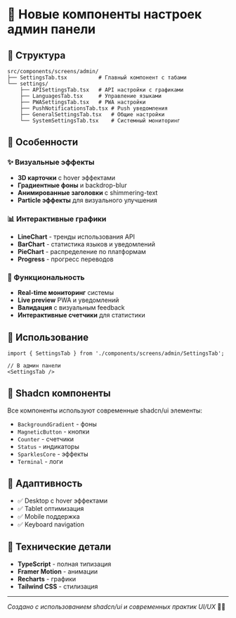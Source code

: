 # 🎨 Новые компоненты настроек админ панели

## 📁 Структура

```
src/components/screens/admin/
├── SettingsTab.tsx          # Главный компонент с табами
└── settings/
    ├── APISettingsTab.tsx   # API настройки с графиками
    ├── LanguagesTab.tsx     # Управление языками
    ├── PWASettingsTab.tsx   # PWA настройки
    ├── PushNotificationsTab.tsx # Push уведомления
    ├── GeneralSettingsTab.tsx   # Общие настройки
    └── SystemSettingsTab.tsx    # Системный мониторинг
```

## 🎯 Особенности

### ✨ Визуальные эффекты
- **3D карточки** с hover эффектами
- **Градиентные фоны** и backdrop-blur
- **Анимированные заголовки** с shimmering-text
- **Particle эффекты** для визуального улучшения

### 📊 Интерактивные графики
- **LineChart** - тренды использования API
- **BarChart** - статистика языков и уведомлений
- **PieChart** - распределение по платформам
- **Progress** - прогресс переводов

### 🔧 Функциональность
- **Real-time мониторинг** системы
- **Live preview** PWA и уведомлений
- **Валидация** с визуальным feedback
- **Интерактивные счетчики** для статистики

## 🚀 Использование

```tsx
import { SettingsTab } from './components/screens/admin/SettingsTab';

// В админ панели
<SettingsTab />
```

## 🎨 Shadcn компоненты

Все компоненты используют современные shadcn/ui элементы:
- `BackgroundGradient` - фоны
- `MagneticButton` - кнопки
- `Counter` - счетчики
- `Status` - индикаторы
- `SparklesCore` - эффекты
- `Terminal` - логи

## 📱 Адаптивность

- ✅ Desktop с hover эффектами
- ✅ Tablet оптимизация
- ✅ Mobile поддержка
- ✅ Keyboard navigation

## 🔧 Технические детали

- **TypeScript** - полная типизация
- **Framer Motion** - анимации
- **Recharts** - графики
- **Tailwind CSS** - стилизация

---

*Создано с использованием shadcn/ui и современных практик UI/UX* 🎨✨

